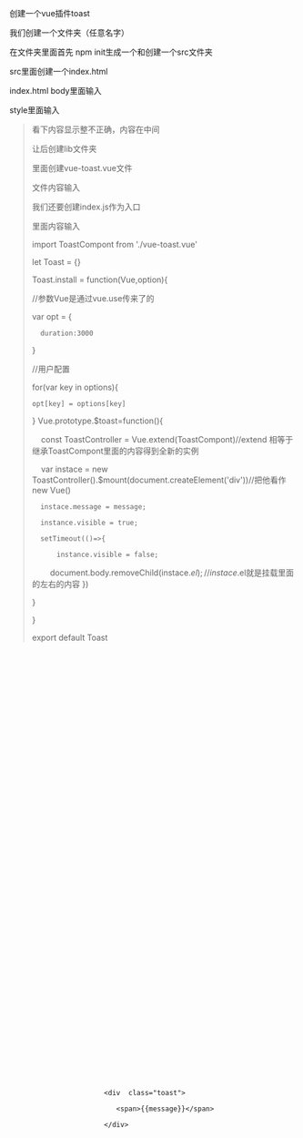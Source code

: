 创建一个vue插件toast

我们创建一个文件夹（任意名字）

在文件夹里面首先 npm init生成一个和创建一个src文件夹

src里面创建一个index.html

index.html body里面输入

<section class="toast-container">
    
       <div  class="toast">
       
          <span>{{message}}</span>
          
       </div>
       
</section>

style里面输入

><style>
    
>    .toast-container{
>            position: absolute;
>            left: 0;
>            top: 0;
>            bottom: 0;
>            right: 0;
>            z-index: 1000;
>            display: flex;
>            justify-content: center;
>            align-items: center;
>    } 
    
>    .toast{
>            width: 180px;
>            height: 60px;
>            line-height: 60px;
>            text-align: center;
>            background-color:rgba(0, 0, 0,0.61);
>            border-radius: 10px;
>            color:white;
>          }    
          
</style>

看下内容显示整不正确，内容在中间

让后创建lib文件夹

里面创建vue-toast.vue文件

文件内容输入

<template>
    
    <section class="toast-container">
    
       <div  class="toast">
       
          <span>{{message}}</span>
          
       </div>
       
    </section>
    
</template>

<style lang="scss">
    
    .toast-container{
    
            position: absolute;
            
            left: 0;
            
            top: 0;
            
            bottom: 0;
            
            right: 0;
            
            z-index: 1000;
            
            display: flex;
            
            justify-content: center;
            
            align-items: center;
            
        .toast{
        
            width: 180px;
            
            height: 60px;
            
            line-height: 60px;
            
            text-align: center;
            
            background-color:rgba(0, 0, 0,0.61);
            
            border-radius: 10px;
            
            color:white;
            
          }
          
    } 
        
</style>

<script >
    
  export default{
  
      data(){
      
          return{
          
              message: 'hello toast'
              
          }
          
      }
      
  }    
</script>

我们还要创建index.js作为入口

里面内容输入

import ToastCompont from './vue-toast.vue'

let Toast = {}

Toast.install = function(Vue,option){

  //参数Vue是通过vue.use传来了的 
  
  var opt = {
  
      duration:3000
      
  }
  
  //用户配置
  
  for(var key in options){
  
    opt[key] = options[key] 
    
  }
  Vue.prototype.$toast=function(){
  
      const ToastController = Vue.extend(ToastCompont)//extend 相等于继承ToastCompont里面的内容得到全新的实例
      
      var instace = new ToastController().$mount(document.createElement('div'))//把他看作new Vue()
      
      instace.message = message;
      
      instance.visible = true;
      
      setTimeout(()=>{
      
          instance.visible = false;
          
          document.body.removeChild(instace.$el);//instace.$el就是挂载里面的左右的内容  })
          
  }
  
}

export default Toast



